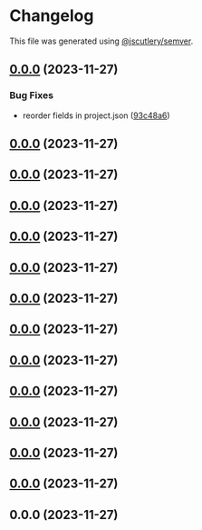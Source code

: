 # Changelog

This file was generated using [@jscutlery/semver](https://github.com/jscutlery/semver).

## [0.0.0](https://github.com//IKatsuba/test-nx-semver/compare/test@0.0.0...test@0.0.0) (2023-11-27)


### Bug Fixes

* reorder fields in project.json ([93c48a6](https://github.com//IKatsuba/test-nx-semver/commit/93c48a681568c128c79c938c9a405464af25c2a6))

## [0.0.0](https://github.com//IKatsuba/test-nx-semver/compare/test@0.0.0...test@0.0.0) (2023-11-27)

## [0.0.0](https://github.com//IKatsuba/test-nx-semver/compare/test@0.0.0...test@0.0.0) (2023-11-27)

## [0.0.0](https://github.com//IKatsuba/test-nx-semver/compare/test@0.0.0...test@0.0.0) (2023-11-27)

## [0.0.0](https://github.com//IKatsuba/test-nx-semver/compare/test@0.0.0...test@0.0.0) (2023-11-27)

## [0.0.0](https://github.com//IKatsuba/test-nx-semver/compare/test@0.0.0...test@0.0.0) (2023-11-27)

## [0.0.0](https://github.com//IKatsuba/test-nx-semver/compare/test@0.0.0...test@0.0.0) (2023-11-27)

## [0.0.0](https://github.com//IKatsuba/test-nx-semver/compare/test@0.0.0...test@0.0.0) (2023-11-27)

## [0.0.0](https://github.com//IKatsuba/test-nx-semver/compare/test@0.0.0...test@0.0.0) (2023-11-27)

## [0.0.0](https://github.com//IKatsuba/test-nx-semver/compare/test@0.0.0...test@0.0.0) (2023-11-27)

## [0.0.0](https://github.com//IKatsuba/test-nx-semver/compare/test@0.0.0...test@0.0.0) (2023-11-27)

## [0.0.0](https://github.com//IKatsuba/test-nx-semver/compare/test@0.0.0...test@0.0.0) (2023-11-27)

## [0.0.0](https://github.com//IKatsuba/test-nx-semver/compare/test@0.0.0...test@0.0.0) (2023-11-27)

## 0.0.0 (2023-11-27)
